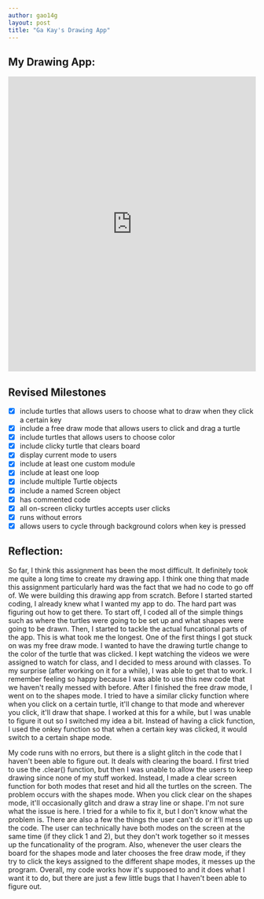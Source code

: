 ```yaml
---
author: gao14g
layout: post
title: "Ga Kay's Drawing App"
---
```


## My Drawing App:
<iframe src="https://trinket.io/embed/python/aa76638dcf" width="100%" height="600" frameborder="0" marginwidth="0" marginheight="0" allowfullscreen></iframe>

## Revised Milestones
- [x] include turtles that allows users to choose what to draw when they click a certain key
- [x] include a free draw mode that allows users to click and drag a turtle
- [x] include turtles that allows users to choose color
- [x] include clicky turtle that clears board
- [x] display current mode to users
- [x] include at least one custom module
- [x] include at least one loop
- [x] include multiple Turtle objects
- [x] include a named Screen object
- [x] has commented code
- [x] all on-screen clicky turtles accepts user clicks
- [x] runs without errors
- [x] allows users to cycle through background colors when key is pressed

## Reflection:
So far, I think this assignment has been the most difficult. It definitely took me quite a long time to create my drawing app. I think one thing that made this assignment particularly hard was the fact that we had no code to go off of. We were building this drawing app from scratch. Before I started started coding, I already knew what I wanted my app to do. The hard part was figuring out how to get there. To start off, I coded all of the simple things such as where the turtles were going to be set up and what shapes were going to be drawn. Then, I started to tackle the actual funcational parts of the app. This is what took me the longest. One of the first things I got stuck on was my free draw mode. I wanted to have the drawing turtle change to the color of the turtle that was clicked. I kept watching the videos we were assigned to watch for class, and I decided to mess around with classes. To my surprise (after working on it for a while), I was able to get that to work. I remember feeling so happy because I was able to use this new code that we haven't really messed with before. After I finished the free draw mode, I went on to the shapes mode. I tried to have a similar clicky function where when you click on a certain turtle, it'll change to that mode and wherever you click, it'll draw that shape. I worked at this for a while, but I was unable to figure it out so I switched my idea a bit. Instead of having a click function, I used the onkey function so that when a certain key was clicked, it would switch to a certain shape mode.

My code runs with no errors, but there is a slight glitch in the code that I haven't been able to figure out. It deals with clearing the board. I first tried to use the .clear() function, but then I was unable to allow the users to keep drawing since none of my stuff worked. Instead, I made a clear screen function for both modes that reset and hid all the turtles on the screen. The problem occurs with the shapes mode. When you click clear on the shapes mode, it'll occasionally glitch and draw a stray line or shape. I'm not sure what the issue is here. I tried for a while to fix it, but I don't know what the problem is. There are also a few the things the user can't do or it'll mess up the code. The user can technically have both modes on the screen at the same time (if they click 1 and 2), but they don't work together so it messes up the funcationality of the program. Also, whenever the user clears the board for the shapes mode and later chooses the free draw mode, if they try to click the keys assigned to the different shape modes, it messes up the program. Overall, my code works how it's supposed to and it does what I want it to do, but there are just a few little bugs that I haven't been able to figure out.
